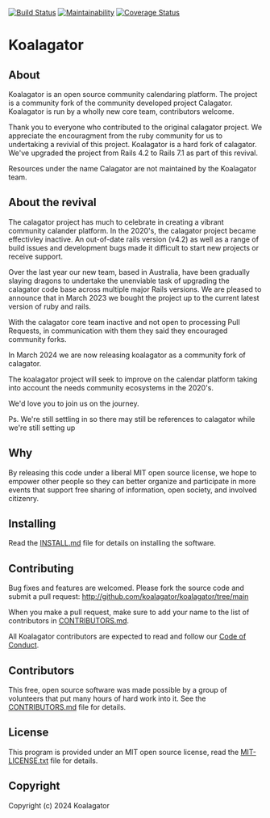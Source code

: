 [![Build Status](https://github.com/koalagator/koalagator/actions/workflows/test.yaml/badge.svg)](https://github.com/koalagator/koalagator/actions/workflows/test.yaml)
[![Maintainability](https://api.codeclimate.com/v1/badges/ebc339bb7a91acaafeba/maintainability)](https://codeclimate.com/github/koalagator/koalagator/maintainability)
[![Coverage Status](https://coveralls.io/repos/github/koalagator/koalagator/badge.svg?branch=main)](https://coveralls.io/github/koalagator/koalagator?branch=main)


Koalagator
=========

About
-----

Koalagator is an open source community calendaring platform.
The project is a community fork of the community developed project Calagator.
Koalagator is run by a wholly new core team, contributors welcome.

Thank you to everyone who contributed to the original calagator project. 
We appreciate the encouragment from the ruby community for us to undertaking a revivial of this project.
Koalagator is a hard fork of calagator. We've upgraded the project from Rails 4.2 to Rails 7.1 as part of this revival.

Resources under the name Calagator are not maintained by the Koalagator team.


About the revival
-----------------

The calagator project has much to celebrate in creating a vibrant community calander platform.
In the 2020's, the calagator project became effectivley inactive. An out-of-date rails version (v4.2) as well as a range of build issues and development bugs made it difficult to start new projects or receive support.

Over the last year our new team, based in Australia, have been gradually slaying dragons to undertake the unenviable task of upgrading the calagator code base across multiple major Rails versions. We are pleased to announce that in March 2023 we bought the project up to the current latest version of ruby and rails. 

With the calagator core team inactive and not open to processing Pull Requests, in communication with them they said they encouraged community forks. 

In March 2024 we are now releasing koalagator as a community fork of calagator.

The koalagator project will seek to improve on the calendar platform taking into account the needs community ecosystems in the 2020's.

We'd love you to join us on the journey.

Ps. We're still settling in so there may still be references to calagator while we're still setting up

Why
---

By releasing this code under a liberal MIT open source license, we hope to empower other people so they can better organize and participate in more events that support free sharing of information, open society, and involved citizenry.


Installing
----------

Read the [INSTALL.md](http://github.com/koalagator/koalagator/blob/main/INSTALL.md) file for details on installing the software.


Contributing
------------

Bug fixes and features are welcomed. Please fork the source code and submit a pull request: <http://github.com/koalagator/koalagator/tree/main>

When you make a pull request, make sure to add your name to the list of contributors in [CONTRIBUTORS.md](http://github.com/koalagator/koalagator/blob/main/CONTRIBUTORS.md).

All Koalagator contributors are expected to read and follow our [Code of Conduct](https://github.com/koalagator/koalagator/blob/main/CODE_OF_CONDUCT.md).

Contributors
------------

This free, open source software was made possible by a group of volunteers that put many hours of hard work into it. See the [CONTRIBUTORS.md](http://github.com/koalagator/koalagator/blob/main/CONTRIBUTORS.md) file for details.


License
-------

This program is provided under an MIT open source license, read the [MIT-LICENSE.txt](http://github.com/koalagator/koalagator/blob/main/MIT-LICENSE.txt) file for details.


Copyright
---------

Copyright (c) 2024 Koalagator
